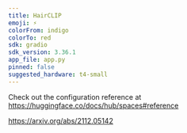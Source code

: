 ```yaml
---
title: HairCLIP
emoji: ⚡
colorFrom: indigo
colorTo: red
sdk: gradio
sdk_version: 3.36.1
app_file: app.py
pinned: false
suggested_hardware: t4-small
---
```


Check out the configuration reference at https://huggingface.co/docs/hub/spaces#reference

https://arxiv.org/abs/2112.05142
